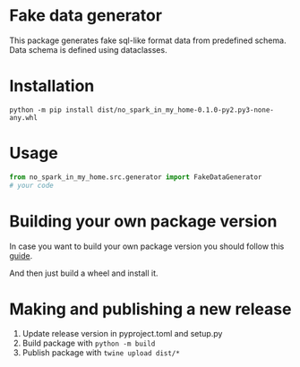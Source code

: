 # Fake data generator

This package generates fake sql-like format data from predefined schema.
Data schema is defined using dataclasses. 

# Installation

`
python -m pip install dist/no_spark_in_my_home-0.1.0-py2.py3-none-any.whl
`

# Usage

```python
from no_spark_in_my_home.src.generator import FakeDataGenerator
# your code
```

# Building your own package version

In case you want to build your own package version you should follow
this [guide](https://python-packaging-tutorial.readthedocs.io/en/latest/setup_py.html).

And then just build a wheel and install it.

# Making and publishing a new release

1. Update release version in pyproject.toml and setup.py
2. Build package with `python -m build`
3. Publish package with `twine upload dist/*`
